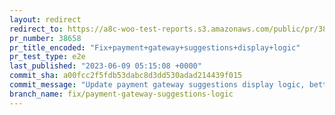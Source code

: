 ```yaml
---
layout: redirect
redirect_to: https://a8c-woo-test-reports.s3.amazonaws.com/public/pr/38658/e2e/index.html
pr_number: 38658
pr_title_encoded: "Fix+payment+gateway+suggestions+display+logic"
pr_test_type: e2e
last_published: "2023-06-09 05:15:08 +0000"
commit_sha: a00fcc2f5fdb53dabc8d3dd530adad214439f015
commit_message: "Update payment gateway suggestions display logic, better comments and…"
branch_name: fix/payment-gateway-suggestions-logic
---
```

